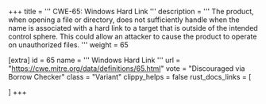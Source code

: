 +++
title = '''
CWE-65: Windows Hard Link
'''
description	= '''
The product, when opening a file or directory, does not sufficiently handle when the name is associated with a hard link to a target that is outside of the intended control sphere. This could allow an attacker to cause the product to operate on unauthorized files.
'''
weight = 65

[extra]
id = 65
name = '''
Windows Hard Link
'''
url = "https://cwe.mitre.org/data/definitions/65.html"
vote = "Discouraged via Borrow Checker"
class = "Variant"
clippy_helps = false
rust_docs_links = [
	
]
+++
